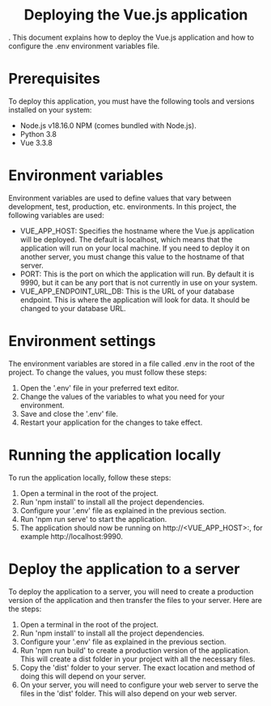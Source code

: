 <h1 align="center"> Deploying the Vue.js application </h1>.
This document explains how to deploy the Vue.js application and how to configure the .env environment variables file.

# Prerequisites
To deploy this application, you must have the following tools and versions installed on your system:

- Node.js v18.16.0 NPM (comes bundled with Node.js).
- Python 3.8
- Vue 3.3.8

# Environment variables
Environment variables are used to define values that vary between development, test, production, etc. environments. In this project, the following variables are used:

- VUE_APP_HOST: Specifies the hostname where the Vue.js application will be deployed. The default is localhost, which means that the application will run on your local machine. If you need to deploy it on another server, you must change this value to the hostname of that server.
- PORT: This is the port on which the application will run. By default it is 9990, but it can be any port that is not currently in use on your system.
- VUE_APP_ENDPOINT_URL_DB: This is the URL of your database endpoint. This is where the application will look for data. It should be changed to your database URL.

# Environment settings
The environment variables are stored in a file called .env in the root of the project. To change the values, you must follow these steps:

1. Open the '.env' file in your preferred text editor.
2. Change the values of the variables to what you need for your environment.
3. Save and close the '.env' file.
4. Restart your application for the changes to take effect.

# Running the application locally
To run the application locally, follow these steps:

1. Open a terminal in the root of the project.
2. Run 'npm install' to install all the project dependencies.
3. Configure your '.env' file as explained in the previous section.
4. Run 'npm run serve' to start the application.
5. The application should now be running on http://<VUE_APP_HOST>:<PORT>, for example http://localhost:9990.

# Deploy the application to a server
To deploy the application to a server, you will need to create a production version of the application and then transfer the files to your server. Here are the steps:

1. Open a terminal in the root of the project.
2. Run 'npm install' to install all the project dependencies.
3. Configure your '.env' file as explained in the previous section.
4. Run 'npm run build' to create a production version of the application. This will create a dist folder in your project with all the necessary files.
5. Copy the 'dist' folder to your server. The exact location and method of doing this will depend on your server.
6. On your server, you will need to configure your web server to serve the files in the 'dist' folder. This will also depend on your web server.

